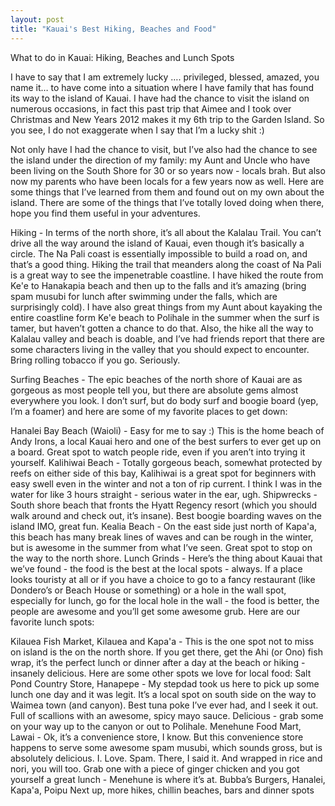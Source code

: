 ```yaml
---
layout: post
title: "Kauai's Best Hiking, Beaches and Food"
---
```

What to do in Kauai: Hiking, Beaches and Lunch Spots

I have to say that I am extremely lucky …. privileged, blessed, amazed, you name it… to have come into a situation where I have family that has found its way to the island of Kauai.  I have had the chance to visit the island on numerous occasions, in fact this past trip that Aimee and I took over Christmas and New Years 2012 makes it my 6th trip to the Garden Island.  So you see, I do not exaggerate when I say that I’m a lucky shit :)  

Not only have I had the chance to visit, but I’ve also had the chance to see the island under the direction of my family: my Aunt and Uncle who have been living on the South Shore for 30 or so years now - locals brah.  But also now my parents who have been locals for a few years now as well.  Here are some things that I’ve learned from them and found out on my own about the island.  There are some of the things that I’ve totally loved doing when there, hope you find them useful in your adventures.

Hiking - In terms of the north shore, it’s all about the Kalalau Trail.  You can’t drive all the way around the island of Kauai, even though it’s basically a circle. The Na Pali coast is essentially impossible to build a road on, and that’s a good thing.  Hiking the trail that meanders along the coast of Na Pali is a great way to see the impenetrable coastline. I have hiked the route from Ke'e to Hanakapia beach and then up to the falls and it’s amazing (bring spam musubi for lunch after swimming under the falls, which are surprisingly cold).  I have also great things from my Aunt about kayaking the entire coastline form Ke'e beach to Polihale in the summer when the surf is tamer, but haven’t gotten a chance to do that.  Also, the hike all the way to Kalalau valley and beach is doable, and I’ve had friends report that there are some characters living in the valley that you should expect to encounter.  Bring rolling tobacco if you go.  Seriously.

Surfing Beaches - The epic beaches of the north shore of Kauai are as gorgeous as most people tell you, but there are absolute gems almost everywhere you look.  I don’t surf, but do body surf and boogie board (yep, I’m a foamer) and here are some of my favorite places to get down:

Hanalei Bay Beach (Waioli) - Easy for me to say :)  This is the home beach of Andy Irons, a local Kauai hero and one of the best surfers to ever get up on a board.  Great spot to watch people ride, even if you aren’t into trying it yourself.
Kalihiwai Beach - Totally gorgeous beach, somewhat protected by reefs on either side of this bay, Kalihiwai is a great spot for beginners with easy swell even in the winter and not a ton of rip current.  I think I was in the water for like 3 hours straight - serious water in the ear, ugh.
Shipwrecks - South shore beach that fronts the Hyatt Regency resort (which you should walk around and check out, it’s insane).  Best boogie boarding waves on the island IMO, great fun.
Kealia Beach - On the east side just north of Kapa'a, this beach has many break lines of waves and can be rough in the winter, but is awesome in the summer from what I’ve seen.  Great spot to stop on the way to the north shore.
Lunch Grinds - Here’s the thing about Kauai that we’ve found - the food is the best at the local spots - always.  If a place looks touristy at all or if you have a choice to go to a fancy restaurant (like Dondero’s or Beach House or something) or a hole in the wall spot, especially for lunch, go for the local hole in the wall - the food is better, the people are awesome and you’ll get some awesome grub.  Here are our favorite lunch spots:

Kilauea Fish Market, Kilauea and Kapa'a - This is the one spot not to miss on island is the on the north shore.  If you get there, get the Ahi (or Ono) fish wrap, it’s the perfect lunch or dinner after a day at the beach or hiking - insanely delicious.  Here are some other spots we love for local food:
Salt Pond Country Store, Hanapepe - My stepdad took us here to pick up some lunch one day and it was legit.  It’s a local spot on south side on the way to Waimea town (and canyon).  Best tuna poke I’ve ever had, and I seek it out.  Full of scallions with an awesome, spicy mayo sauce.  Delicious - grab some on your way up to the canyon or out to Polihale.
Menehune Food Mart, Lawai - Ok, it’s a convenience store, I know.  But this convenience store happens to serve some awesome spam musubi, which sounds gross, but is absolutely delicious.  I. Love. Spam.  There, I said it.  And wrapped in rice and nori, you will too.  Grab one with a piece of ginger chicken and you got yourself a great lunch - Menehune is where it’s at.
Bubba’s Burgers, Hanalei, Kapa'a, Poipu
Next up, more hikes, chillin beaches, bars and dinner spots
